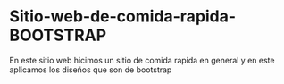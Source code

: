 # Sitio-web-de-comida-rapida-BOOTSTRAP
En este sitio web hicimos un sitio de comida rapida en general y en este aplicamos los diseños que son de bootstrap 
